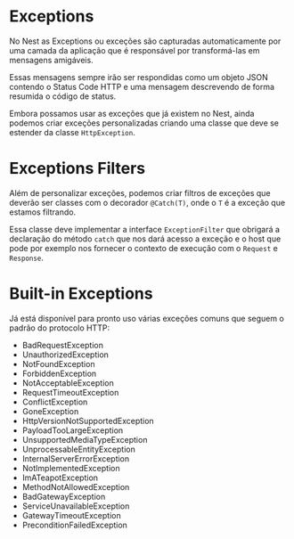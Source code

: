 # Exceptions

No Nest as Exceptions ou exceções são capturadas automaticamente por uma camada da aplicação que é responsável por transformá-las em mensagens amigáveis.

Essas mensagens sempre irão ser respondidas como um objeto JSON contendo o Status Code HTTP e uma mensagem descrevendo de forma resumida o código de status.

Embora possamos usar as exceções que já existem no Nest, ainda podemos criar exceções personalizadas criando uma classe que deve se estender da classe `HttpException`.

# Exceptions Filters

Além de personalizar exceções, podemos criar filtros de exceções que deverão ser classes com o decorador `@Catch(T)`, onde o `T` é a exceção que estamos filtrando.

Essa classe deve implementar a interface `ExceptionFilter` que obrigará a declaração do método `catch` que nos dará acesso a exceção e o host que pode por exemplo nos fornecer o contexto de execução com o `Request` e `Response`.

# Built-in Exceptions

Já está disponível para pronto uso várias exceções comuns que seguem o padrão do protocolo HTTP:

- BadRequestException  
- UnauthorizedException  
- NotFoundException  
- ForbiddenException  
- NotAcceptableException  
- RequestTimeoutException  
- ConflictException  
- GoneException  
- HttpVersionNotSupportedException  
- PayloadTooLargeException  
- UnsupportedMediaTypeException  
- UnprocessableEntityException  
- InternalServerErrorException  
- NotImplementedException  
- ImATeapotException  
- MethodNotAllowedException  
- BadGatewayException  
- ServiceUnavailableException  
- GatewayTimeoutException  
- PreconditionFailedException  
